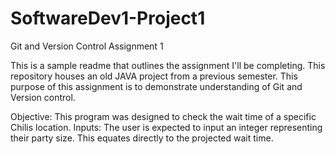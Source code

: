 # SoftwareDev1-Project1
Git and Version Control Assignment 1

This is a sample readme that outlines the assignment I'll be completing. This repository houses an old JAVA project from a previous semester.
This purpose of this assignment is to demonstrate understanding of Git and Version control.

Objective: This program was designed to check the wait time of a specific Chilis location.
Inputs: The user is expected to input an integer representing their party size.
This equates directly to the projected wait time.
